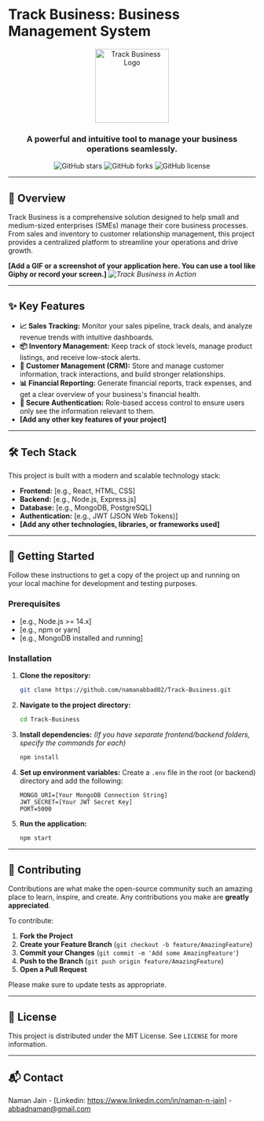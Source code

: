 # Track Business: Business Management System

<p align="center">
  <img src="https://your-logo-url.com/logo.png" alt="Track Business Logo" width="150"/>
</p>

<h3 align="center">A powerful and intuitive tool to manage your business operations seamlessly.</h3>

<p align="center">
  <img alt="GitHub stars" src="https://img.shields.io/github/stars/namanabbad02/Track-Business?style=for-the-badge&color=gold">
  <img alt="GitHub forks" src="https://img.shields.io/github/forks/namanabbad02/Track-Business?style=for-the-badge&color=lightgrey">
  <img alt="GitHub license" src="https://img.shields.io/github/license/namanabbad02/Track-Business?style=for-the-badge&color=blue">
</p>

---

## 🌟 Overview

Track Business is a comprehensive solution designed to help small and medium-sized enterprises (SMEs) manage their core business processes. From sales and inventory to customer relationship management, this project provides a centralized platform to streamline your operations and drive growth.

**[Add a GIF or a screenshot of your application here. You can use a tool like Giphy or record your screen.]**
*![Track Business in Action](https://your-gif-or-screenshot-url.com/demo.gif)*

---

## ✨ Key Features

*   **📈 Sales Tracking:** Monitor your sales pipeline, track deals, and analyze revenue trends with intuitive dashboards.
*   **📦 Inventory Management:** Keep track of stock levels, manage product listings, and receive low-stock alerts.
*   **👥 Customer Management (CRM):** Store and manage customer information, track interactions, and build stronger relationships.
*   **📊 Financial Reporting:** Generate financial reports, track expenses, and get a clear overview of your business's financial health.
*   **🔐 Secure Authentication:** Role-based access control to ensure users only see the information relevant to them.
*   **[Add any other key features of your project]**

---

## 🛠️ Tech Stack

This project is built with a modern and scalable technology stack:

*   **Frontend:** [e.g., React, HTML, CSS]
*   **Backend:** [e.g., Node.js, Express.js]
*   **Database:** [e.g., MongoDB, PostgreSQL]
*   **Authentication:** [e.g., JWT (JSON Web Tokens)]
*   **[Add any other technologies, libraries, or frameworks used]**

---

## 🚀 Getting Started

Follow these instructions to get a copy of the project up and running on your local machine for development and testing purposes.

### Prerequisites

*   [e.g., Node.js >= 14.x]
*   [e.g., npm or yarn]
*   [e.g., MongoDB installed and running]

### Installation

1.  **Clone the repository:**
    ```bash
    git clone https://github.com/namanabbad02/Track-Business.git
    ```
2.  **Navigate to the project directory:**
    ```bash
    cd Track-Business
    ```
3.  **Install dependencies:**
    *(If you have separate frontend/backend folders, specify the commands for each)*
    ```bash
    npm install
    ```
4.  **Set up environment variables:**
    Create a `.env` file in the root (or backend) directory and add the following:
    ```
    MONGO_URI=[Your MongoDB Connection String]
    JWT_SECRET=[Your JWT Secret Key]
    PORT=5000
    ```
5.  **Run the application:**
    ```bash
    npm start
    ```

---

## 🤝 Contributing

Contributions are what make the open-source community such an amazing place to learn, inspire, and create. Any contributions you make are **greatly appreciated**.

To contribute:

1.  **Fork the Project**
2.  **Create your Feature Branch** (`git checkout -b feature/AmazingFeature`)
3.  **Commit your Changes** (`git commit -m 'Add some AmazingFeature'`)
4.  **Push to the Branch** (`git push origin feature/AmazingFeature`)
5.  **Open a Pull Request**

Please make sure to update tests as appropriate.

---

## 📄 License

This project is distributed under the MIT License. See `LICENSE` for more information.

---

## 📬 Contact

Naman Jain - [Linkedin: https://www.linkedin.com/in/naman-n-jain] - abbadnaman@gmail.com

